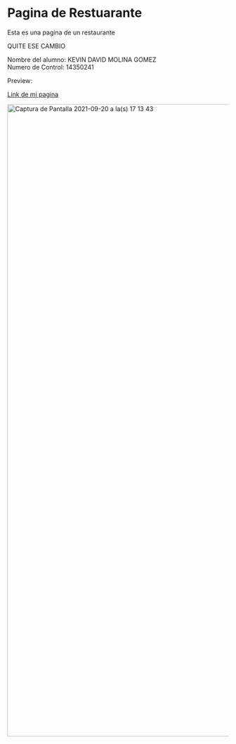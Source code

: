 # Pagina de Restuarante

Esta es una pagina de un restaurante


QUITE ESE CAMBIO

Nombre del alumno: KEVIN DAVID MOLINA GOMEZ
<br/>
Numero de Control: 14350241


Preview:

[Link de mi pagina](https://dle.rae.es/p%C3%A1gina)


<img width="1440" alt="Captura de Pantalla 2021-09-20 a la(s) 17 13 43" src="https://user-images.githubusercontent.com/16070294/134082958-32fe0b22-b5b1-46cf-af54-cffafd184130.png">

